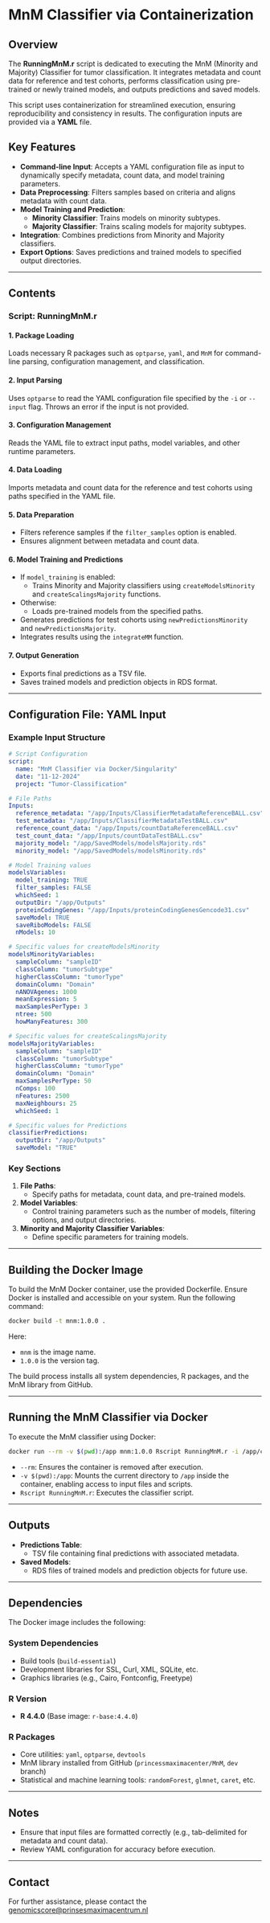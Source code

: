 
# MnM Classifier via Containerization

## Overview

The **RunningMnM.r** script is dedicated to executing the MnM (Minority and Majority) Classifier for tumor classification. It integrates metadata and count data for reference and test cohorts, performs classification using pre-trained or newly trained models, and outputs predictions and saved models.

This script uses containerization for streamlined execution, ensuring reproducibility and consistency in results. The configuration inputs are provided via a **YAML** file.

## Key Features

- **Command-line Input**: Accepts a YAML configuration file as input to dynamically specify metadata, count data, and model training parameters.
- **Data Preprocessing**: Filters samples based on criteria and aligns metadata with count data.
- **Model Training and Prediction**:
  - **Minority Classifier**: Trains models on minority subtypes.
  - **Majority Classifier**: Trains scaling models for majority subtypes.
- **Integration**: Combines predictions from Minority and Majority classifiers.
- **Export Options**: Saves predictions and trained models to specified output directories.

---

## Contents

### Script: RunningMnM.r

#### 1. **Package Loading**
   Loads necessary R packages such as `optparse`, `yaml`, and `MnM` for command-line parsing, configuration management, and classification.

#### 2. **Input Parsing**
   Uses `optparse` to read the YAML configuration file specified by the `-i` or `--input` flag. Throws an error if the input is not provided.

#### 3. **Configuration Management**
   Reads the YAML file to extract input paths, model variables, and other runtime parameters.

#### 4. **Data Loading**
   Imports metadata and count data for the reference and test cohorts using paths specified in the YAML file.

#### 5. **Data Preparation**
   - Filters reference samples if the `filter_samples` option is enabled.
   - Ensures alignment between metadata and count data.

#### 6. **Model Training and Predictions**
   - If `model_training` is enabled:
     - Trains Minority and Majority classifiers using `createModelsMinority` and `createScalingsMajority` functions.
   - Otherwise:
     - Loads pre-trained models from the specified paths.
   - Generates predictions for test cohorts using `newPredictionsMinority` and `newPredictionsMajority`.
   - Integrates results using the `integrateMM` function.

#### 7. **Output Generation**
   - Exports final predictions as a TSV file.
   - Saves trained models and prediction objects in RDS format.

---

## Configuration File: YAML Input

### Example Input Structure
```yaml
# Script Configuration
script:
  name: "MnM Classifier via Docker/Singularity"
  date: "11-12-2024"
  project: "Tumor-Classification"

# File Paths
Inputs:
  reference_metadata: "/app/Inputs/ClassifierMetadataReferenceBALL.csv"
  test_metadata: "/app/Inputs/ClassifierMetadataTestBALL.csv"
  reference_count_data: "/app/Inputs/countDataReferenceBALL.csv"
  test_count_data: "/app/Inputs/countDataTestBALL.csv"
  majority_model: "/app/SavedModels/modelsMajority.rds"
  minority_model: "/app/SavedModels/modelsMinority.rds"

# Model Training values
modelsVariables:
  model_training: TRUE
  filter_samples: FALSE
  whichSeed: 1
  outputDir: "/app/Outputs"
  proteinCodingGenes: "/app/Inputs/proteinCodingGenesGencode31.csv"
  saveModel: TRUE
  saveRiboModels: FALSE
  nModels: 10

# Specific values for createModelsMinority
modelsMinorityVariables:
  sampleColumn: "sampleID"
  classColumn: "tumorSubtype"
  higherClassColumn: "tumorType"
  domainColumn: "Domain"
  nANOVAgenes: 1000
  meanExpression: 5
  maxSamplesPerType: 3
  ntree: 500
  howManyFeatures: 300

# Specific values for createScalingsMajority
modelsMajorityVariables:
  sampleColumn: "sampleID"
  classColumn: "tumorSubtype"
  higherClassColumn: "tumorType"
  domainColumn: "Domain"
  maxSamplesPerType: 50
  nComps: 100
  nFeatures: 2500
  maxNeighbours: 25
  whichSeed: 1

# Specific values for Predictions
classifierPredictions:
  outputDir: "/app/Outputs"
  saveModel: "TRUE"
```

### Key Sections
1. **File Paths**:
   - Specify paths for metadata, count data, and pre-trained models.
2. **Model Variables**:
   - Control training parameters such as the number of models, filtering options, and output directories.
3. **Minority and Majority Classifier Variables**:
   - Define specific parameters for training models.

---

## Building the Docker Image

To build the MnM Docker container, use the provided Dockerfile. Ensure Docker is installed and accessible on your system. Run the following command:

```bash
docker build -t mnm:1.0.0 .
```

Here:
- `mnm` is the image name.
- `1.0.0` is the version tag.

The build process installs all system dependencies, R packages, and the MnM library from GitHub.

---

## Running the MnM Classifier via Docker

To execute the MnM classifier using Docker:

```bash
docker run --rm -v $(pwd):/app mnm:1.0.0 Rscript RunningMnM.r -i /app/config.yaml
```

- `--rm`: Ensures the container is removed after execution.
- `-v $(pwd):/app`: Mounts the current directory to `/app` inside the container, enabling access to input files and scripts.
- `Rscript RunningMnM.r`: Executes the classifier script.

---

## Outputs

- **Predictions Table**:
  - TSV file containing final predictions with associated metadata.
- **Saved Models**:
  - RDS files of trained models and prediction objects for future use.

---

## Dependencies

The Docker image includes the following:

### System Dependencies
- Build tools (`build-essential`)
- Development libraries for SSL, Curl, XML, SQLite, etc.
- Graphics libraries (e.g., Cairo, Fontconfig, Freetype)

### R Version
- **R 4.4.0** (Base image: `r-base:4.4.0`)

### R Packages
- Core utilities: `yaml`, `optparse`, `devtools`
- MnM library installed from GitHub (`princessmaximacenter/MnM`, `dev` branch)
- Statistical and machine learning tools: `randomForest`, `glmnet`, `caret`, etc.

---

## Notes

- Ensure that input files are formatted correctly (e.g., tab-delimited for metadata and count data).
- Review YAML configuration for accuracy before execution.

---

## Contact
For further assistance, please contact the genomicscore@prinsesmaximacentrum.nl